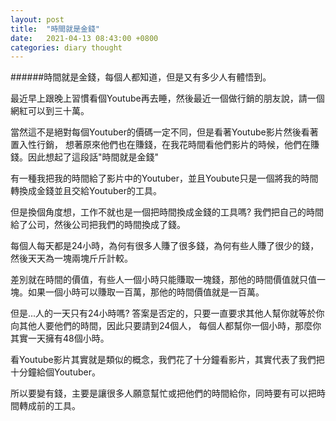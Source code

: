 ```yaml
---
layout: post
title:  "時間就是金錢"
date:   2021-04-13 08:43:00 +0800
categories: diary thought
---
```


######時間就是金錢，每個人都知道，但是又有多少人有體悟到。

最近早上跟晚上習慣看個Youtube再去睡，然後最近一個做行銷的朋友說，請一個網紅可以到三十萬。

當然這不是絕對每個Youtuber的價碼一定不同，但是看著Youtube影片然後看著置入性行銷，
想著原來他們也在賺錢，在我花時間看他們影片的時候，他們在賺錢。因此想起了這段話"時間就是金錢"

有一種我把我的時間給了影片中的Youtuber，並且Youbute只是一個將我的時間轉換成金錢並且交給Youtuber的工具。

但是換個角度想，工作不就也是一個把時間換成金錢的工具嗎? 我們把自己的時間給了公司，然後公司把我們的時間換成了錢。

每個人每天都是24小時，為何有很多人賺了很多錢，為何有些人賺了很少的錢，然後天天為一塊兩塊斤斤計較。

差別就在時間的價值，有些人一個小時只能賺取一塊錢，那他的時間價值就只值一塊。如果一個小時可以賺取一百萬，那他的時間價值就是一百萬。

但是...人的一天只有24小時嗎? 答案是否定的，只要一直要求其他人幫你就等於你向其他人要他們的時間，因此只要請到24個人，
每個人都幫你一個小時，那麼你其實一天擁有48個小時。

看Youtube影片其實就是類似的概念，我們花了十分鐘看影片，其實代表了我們把十分鐘給個Youtuber。

所以要變有錢，主要是讓很多人願意幫忙或把他們的時間給你，同時要有可以把時間轉成前的工具。